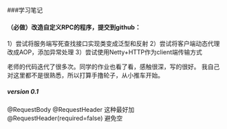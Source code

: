 ###学习笔记


#### （必做）改造自定义RPC的程序，提交到github：
1）尝试将服务端写死查找接口实现类变成泛型和反射
2）尝试将客户端动态代理改成AOP，添加异常处理
3）尝试使用Netty+HTTP作为client端传输方式

老师的代码迭代了很多次。同学的作业也看了看，感触很深，写的很好。
我自己对这里都不是很熟悉，所以打算手撸轮子，从小推车开始。

##### version 0.1 

@RequestBody @RequestHeader 这种最好加 @RequestHeader(required=false) 避免空
